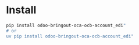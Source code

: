 # Install

```bash
pip install odoo-bringout-oca-ocb-account_edi"
# or
uv pip install odoo-bringout-oca-ocb-account_edi"
```
